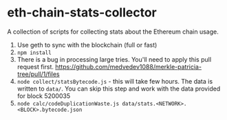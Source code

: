 # eth-chain-stats-collector
A collection of scripts for collecting stats about the Ethereum chain usage.

1. Use geth to sync with the blockchain (full or fast)
1. ``npm install``
1. There is a bug in processing large tries. You'll need to apply this pull request first. https://github.com/medvedev1088/merkle-patricia-tree/pull/1/files
1. ``node collect/statsBytecode.js`` - this will take few hours. The data is written to ``data/``. You can skip this step and work with the data provided for block 5200035
1. ``node calc/codeDuplicationWaste.js data/stats.<NETWORK>.<BLOCK>.bytecode.json``
